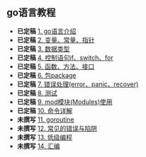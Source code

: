 ## go语言教程


* **已定稿** [1. go语言介绍](./1/README.md)
* **已定稿** [2. 变量、常量、指针](./2/README.md)
* **已定稿** [3. 数据类型](./3/README.md)
* **已定稿** [4. 控制语句if、switch、for](./4/README.md)
* **已定稿** [5. 函数、方法、接口](./5/README.md)
* **已定稿** [6. 包package](./6/README.md)
* **已定稿** [7. 错误处理(error、panic、recover)](./7/README.md)
* **已定稿** [8. 测试](./8/README.md)
* **已定稿** [9. mod模块(Modules)使用](./9/README.md)
* **已定稿** [10. 命令详解](./10/README.md)
* **未撰写** [11. goroutine]()
* **未撰写** [12. 常见的错误与陷阱]()
* **未撰写** [13. 低级编程]()
* **未撰写** [14. 汇编]()
